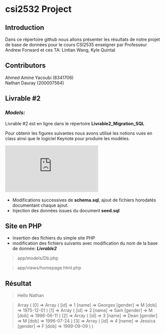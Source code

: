 # **csi2532 Project**


## **Introduction**  

Dans ce répertoire github nous allons présenter les résultats de notre projet de base de données pour le cours CSI2535 enseigner par Professeur Andrew Forward et ces TA: Lintian Wang, Kyle Quintal


## **Contributors**  

Ahmed Amine Yacoubi (8341706)  
Nathan Dauray (200007564)



## **Livrable #2**  

### _Models:_
Livrable #2 est en ligne dans le répertoire **Livrable2_Migration_SQL**  

Pour obtenir les figures suivantes nous avons utilisé les notions vues en class ainsi que le logiciel Keynote pour produire les modèles.  

![Livrable2](https://github.com/OovuU/csi2532_playground-/blob/master/Livrable2/Livrable%202_brouillon_ER.pdf)
- Modifications successives de **schema.sql**, ajout de fichiers horodatés documentant chaque ajout.
- Injection des données issues du document **seed.sql**

## Site en PHP
- Insertion des fichiers du simple site PHP
- modification des fichiers suivants avec modification du nom de la base de donnée: ***Livrable2***
> app/models/Db.php

> app/views/homepage.html.php

## Résultat 
>Hello Nathan

>Array ( [0] => Array ( [id] => 1 [name] => Georges [gender] => M [dob] => 1975-12-01 ) [1] => Array ( [id] => 2 [name] => Sam [gender] => M [dob] => 1998-06-11 ) [2] => Array ( [id] => 3 [name] => Dean [gender] => M [dob] => 1996-07-24 ) [3] => Array ( [id] => 4 [name] => Jessica [gender] => F [dob] => 1999-09-09 ) )